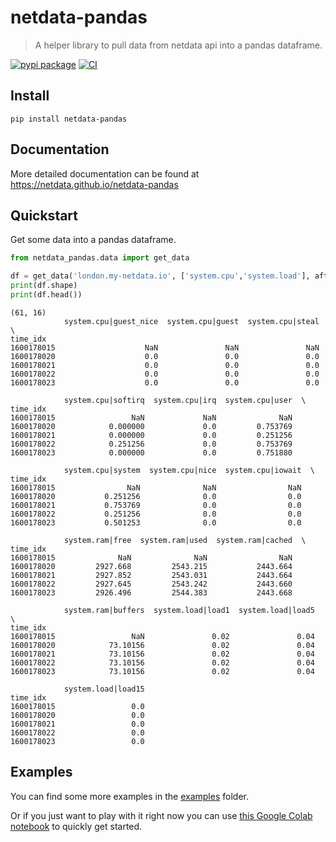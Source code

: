 # netdata-pandas
> A helper library to pull data from netdata api into a pandas dataframe.


[![pypi package](https://img.shields.io/pypi/v/netdata-pandas.svg)](https://pypi.python.org/pypi/netdata-pandas/) 
[![CI](https://github.com/netdata/netdata-pandas/workflows/CI/badge.svg)](https://github.com/netdata/netdata-pandas/actions?query=workflow%3ACI)

## Install

`pip install netdata-pandas`

## Documentation

More detailed documentation can be found at https://netdata.github.io/netdata-pandas

## Quickstart

Get some data into a pandas dataframe.

```python
from netdata_pandas.data import get_data

df = get_data('london.my-netdata.io', ['system.cpu','system.load'], after=-60, before=0)
print(df.shape)
print(df.head())
```

    (61, 16)
                system.cpu|guest_nice  system.cpu|guest  system.cpu|steal  \
    time_idx                                                                
    1600178015                    NaN               NaN               NaN   
    1600178020                    0.0               0.0               0.0   
    1600178021                    0.0               0.0               0.0   
    1600178022                    0.0               0.0               0.0   
    1600178023                    0.0               0.0               0.0   
    
                system.cpu|softirq  system.cpu|irq  system.cpu|user  \
    time_idx                                                          
    1600178015                 NaN             NaN              NaN   
    1600178020            0.000000             0.0         0.753769   
    1600178021            0.000000             0.0         0.251256   
    1600178022            0.251256             0.0         0.753769   
    1600178023            0.000000             0.0         0.751880   
    
                system.cpu|system  system.cpu|nice  system.cpu|iowait  \
    time_idx                                                            
    1600178015                NaN              NaN                NaN   
    1600178020           0.251256              0.0                0.0   
    1600178021           0.753769              0.0                0.0   
    1600178022           0.251256              0.0                0.0   
    1600178023           0.501253              0.0                0.0   
    
                system.ram|free  system.ram|used  system.ram|cached  \
    time_idx                                                          
    1600178015              NaN              NaN                NaN   
    1600178020         2927.668         2543.215           2443.664   
    1600178021         2927.852         2543.031           2443.664   
    1600178022         2927.645         2543.242           2443.660   
    1600178023         2926.496         2544.383           2443.668   
    
                system.ram|buffers  system.load|load1  system.load|load5  \
    time_idx                                                               
    1600178015                 NaN               0.02               0.04   
    1600178020            73.10156               0.02               0.04   
    1600178021            73.10156               0.02               0.04   
    1600178022            73.10156               0.02               0.04   
    1600178023            73.10156               0.02               0.04   
    
                system.load|load15  
    time_idx                        
    1600178015                 0.0  
    1600178020                 0.0  
    1600178021                 0.0  
    1600178022                 0.0  
    1600178023                 0.0  


## Examples

You can find some more examples in the [examples](https://github.com/netdata/netdata-pandas/tree/master/examples) folder. 

Or if you just want to play with it right now you can use [this Google Colab notebook](https://colab.research.google.com/drive/1SGF3Ij1r8gNJOwdk-3cVhCvyUGwGiTnc?usp=sharing) to quickly get started.
